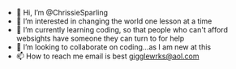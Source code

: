 - 👋 Hi, I’m @ChrissieSparling
- 👀 I’m interested in changing the world one lesson at a time
- 🌱 I’m currently learning coding, so that people who can't afford websights have someone they can turn to for help
- 💞️ I’m looking to collaborate on coding...as I am new at this
- 📫 How to reach me email is best gigglewrks@aol.com

<!---
ChrissieSparling/ChrissieSparling is a from the Snoqualmie Indian Tribe- known as the Moon People 🌒 Most important thing is Family. Everything else can wait!
--->
